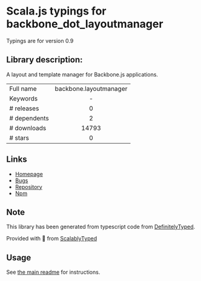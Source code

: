 
# Scala.js typings for backbone_dot_layoutmanager

Typings are for version 0.9

## Library description:
A layout and template manager for Backbone.js applications.

|                    |                 |
| ------------------ | :-------------: |
| Full name          | backbone.layoutmanager |
| Keywords           | - |
| # releases         | 0 |
| # dependents       | 2 |
| # downloads        | 14793 |
| # stars            | 0 |

## Links
- [Homepage](http://layoutmanager.org/)
- [Bugs](https://github.com/tbranyen/backbone.layoutmanager/issues)
- [Repository](https://github.com/tbranyen/backbone.layoutmanager)
- [Npm](https://www.npmjs.com/package/backbone.layoutmanager)
    


## Note
This library has been generated from typescript code from [DefinitelyTyped](https://definitelytyped.org).

Provided with :purple_heart: from [ScalablyTyped](https://github.com/oyvindberg/ScalablyTyped)

## Usage
See [the main readme](../../readme.md) for instructions.


